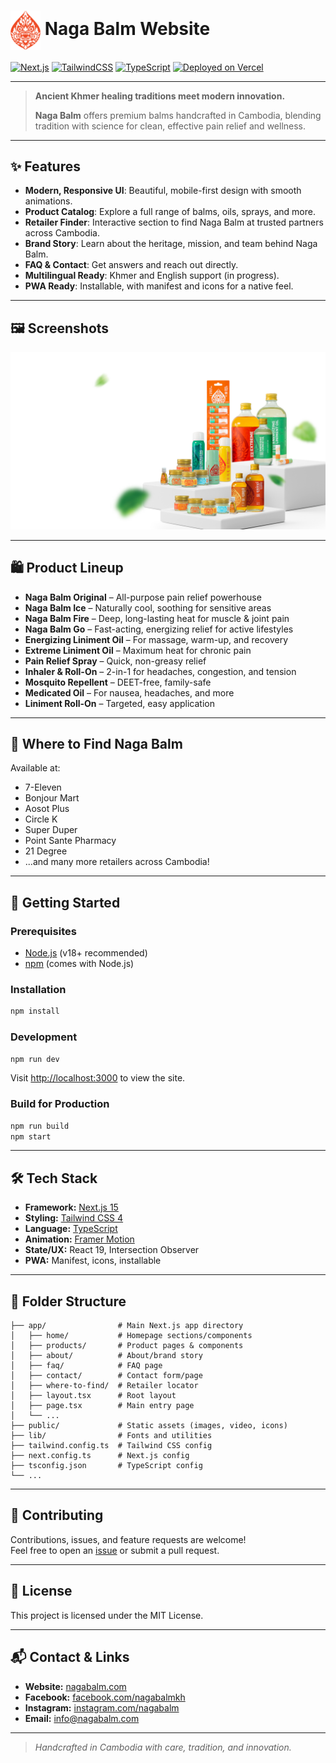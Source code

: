 # <img src="public/images/Logo/Naga Balm__Brandmark_Fire.png" alt="Naga Balm Logo" width="48" style="vertical-align:middle;"/> Naga Balm Website

[![Next.js](https://img.shields.io/badge/Next.js-15.3.1-blue?logo=nextdotjs)](https://nextjs.org/)
[![TailwindCSS](https://img.shields.io/badge/TailwindCSS-4.0.0-38bdf8?logo=tailwindcss)](https://tailwindcss.com/)
[![TypeScript](https://img.shields.io/badge/TypeScript-5.8.3-3178c6?logo=typescript)](https://www.typescriptlang.org/)
[![Deployed on Vercel](https://img.shields.io/badge/Deployed%20on-Vercel-black?logo=vercel)](https://vercel.com/)

---

> **Ancient Khmer healing traditions meet modern innovation.**
> 
> **Naga Balm** offers premium balms handcrafted in Cambodia, blending tradition with science for clean, effective pain relief and wellness.

---

## ✨ Features

- **Modern, Responsive UI**: Beautiful, mobile-first design with smooth animations.
- **Product Catalog**: Explore a full range of balms, oils, sprays, and more.
- **Retailer Finder**: Interactive section to find Naga Balm at trusted partners across Cambodia.
- **Brand Story**: Learn about the heritage, mission, and team behind Naga Balm.
- **FAQ & Contact**: Get answers and reach out directly.
- **Multilingual Ready**: Khmer and English support (in progress).
- **PWA Ready**: Installable, with manifest and icons for a native feel.

---

## 🖼️ Screenshots

<p align="center">
  <img src="public/images/Images for NB/MainNB-ProductDisplay.png" alt="Naga Balm Product Display" width="600"/>
</p>

---

## 🛍️ Product Lineup

- **Naga Balm Original** – All-purpose pain relief powerhouse
- **Naga Balm Ice** – Naturally cool, soothing for sensitive areas
- **Naga Balm Fire** – Deep, long-lasting heat for muscle & joint pain
- **Naga Balm Go** – Fast-acting, energizing relief for active lifestyles
- **Energizing Liniment Oil** – For massage, warm-up, and recovery
- **Extreme Liniment Oil** – Maximum heat for chronic pain
- **Pain Relief Spray** – Quick, non-greasy relief
- **Inhaler & Roll-On** – 2-in-1 for headaches, congestion, and tension
- **Mosquito Repellent** – DEET-free, family-safe
- **Medicated Oil** – For nausea, headaches, and more
- **Liniment Roll-On** – Targeted, easy application

---

## 📍 Where to Find Naga Balm

Available at:
- 7-Eleven
- Bonjour Mart
- Aosot Plus
- Circle K
- Super Duper
- Point Sante Pharmacy
- 21 Degree
- ...and many more retailers across Cambodia!

---

## 🚀 Getting Started

### Prerequisites
- [Node.js](https://nodejs.org/) (v18+ recommended)
- [npm](https://www.npmjs.com/) (comes with Node.js)

### Installation
```bash
npm install
```

### Development
```bash
npm run dev
```
Visit [http://localhost:3000](http://localhost:3000) to view the site.

### Build for Production
```bash
npm run build
npm start
```

---

## 🛠️ Tech Stack
- **Framework:** [Next.js 15](https://nextjs.org/)
- **Styling:** [Tailwind CSS 4](https://tailwindcss.com/)
- **Language:** [TypeScript](https://www.typescriptlang.org/)
- **Animation:** [Framer Motion](https://www.framer.com/motion/)
- **State/UX:** React 19, Intersection Observer
- **PWA:** Manifest, icons, installable

---

## 📁 Folder Structure
```
├── app/                # Main Next.js app directory
│   ├── home/           # Homepage sections/components
│   ├── products/       # Product pages & components
│   ├── about/          # About/brand story
│   ├── faq/            # FAQ page
│   ├── contact/        # Contact form/page
│   ├── where-to-find/  # Retailer locator
│   ├── layout.tsx      # Root layout
│   ├── page.tsx        # Main entry page
│   └── ...
├── public/             # Static assets (images, video, icons)
├── lib/                # Fonts and utilities
├── tailwind.config.ts  # Tailwind CSS config
├── next.config.ts      # Next.js config
├── tsconfig.json       # TypeScript config
└── ...
```

---

## 🤝 Contributing

Contributions, issues, and feature requests are welcome!<br>
Feel free to open an [issue](https://github.com/nagabalm/nagabalm-website-final/issues) or submit a pull request.

---

## 📄 License

This project is licensed under the MIT License.

---

## 📬 Contact & Links

- **Website:** [nagabalm.com](https://nagabalm.com)
- **Facebook:** [facebook.com/nagabalmkh](https://facebook.com/nagabalmkh)
- **Instagram:** [instagram.com/nagabalm](https://instagram.com/nagabalm)
- **Email:** info@nagabalm.com

---

> _Handcrafted in Cambodia with care, tradition, and innovation._
